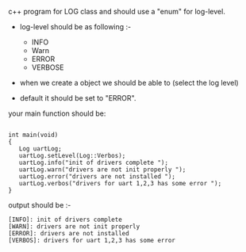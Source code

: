  c++ program for LOG class and should use a "enum" for log-level.
   
* log-level should be as following :- 
	* INFO
	* Warn
	* ERROR
	* VERBOSE

* when we create a object we should be able to (select the log  level)
* default it should be set to "ERROR".
	
your main function should be:
```

int main(void)
{
   Log uartLog;
   uartLog.setLevel(Log::Verbos);
   uartLog.info("init of drivers complete ");
   uartLog.warn("drivers are not init properly ");
   uartLog.error("drivers are not installed ");
   uartLog.verbos("drivers for uart 1,2,3 has some error ");
}
```

output should be :-

```
[INFO]: init of drivers complete 
[WARN]: drivers are not init properly 
[ERROR]: drivers are not installed 
[VERBOS]: drivers for uart 1,2,3 has some error 

```
